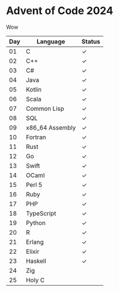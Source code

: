 # Advent of Code 2024

Wow

| Day | Language | Status |
| --- | -------- | ------ |
| 01 | C | ✓ |
| 02 | C++ | ✓ |
| 03 | C# | ✓ |
| 04 | Java | ✓ |
| 05 | Kotlin | ✓ |
| 06 | Scala | ✓ |
| 07 | Common Lisp | ✓ |
| 08 | SQL | ✓ |
| 09 | x86_64 Assembly | ✓ |
| 10 | Fortran | ✓ |
| 11 | Rust | ✓ |
| 12 | Go | ✓ |
| 13 | Swift | ✓ |
| 14 | OCaml | ✓ |
| 15 | Perl 5 | ✓ |
| 16 | Ruby | ✓ |
| 17 | PHP | ✓ |
| 18 | TypeScript | ✓ |
| 19 | Python | ✓ |
| 20 | R | ✓ |
| 21 | Erlang | ✓ |
| 22 | Elixir | ✓ |
| 23 | Haskell | ✓ |
| 24 | Zig |
| 25 | Holy C |